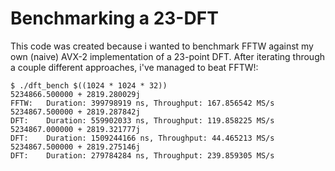 # Benchmarking a 23-DFT

This code was created because i wanted to benchmark FFTW against my own (naive) AVX-2 implementation of a 23-point DFT. After iterating through a couple different approaches, i've managed to beat FFTW!:

```
$ ./dft_bench $((1024 * 1024 * 32))
5234866.500000 + 2819.280029j
FFTW:   Duration: 399798919 ns, Throughput: 167.856542 MS/s
5234867.500000 + 2819.287842j
DFT:    Duration: 559902033 ns, Throughput: 119.858225 MS/s
5234867.000000 + 2819.321777j
DFT:    Duration: 1509244166 ns, Throughput: 44.465213 MS/s
5234867.500000 + 2819.275146j
DFT:    Duration: 279784284 ns, Throughput: 239.859305 MS/s
```

